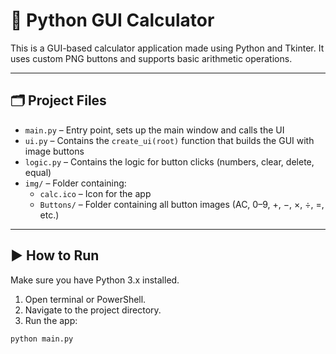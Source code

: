 # 🧮 Python GUI Calculator

This is a GUI-based calculator application made using Python and Tkinter. It uses custom PNG buttons and supports basic arithmetic operations.

---

## 🗂️ Project Files

- `main.py` – Entry point, sets up the main window and calls the UI
- `ui.py` – Contains the `create_ui(root)` function that builds the GUI with image buttons
- `logic.py` – Contains the logic for button clicks (numbers, clear, delete, equal)
- `img/` – Folder containing:
  - `calc.ico` – Icon for the app
  - `Buttons/` – Folder containing all button images (AC, 0–9, +, −, ×, ÷, =, etc.)

---

## ▶️ How to Run

Make sure you have Python 3.x installed.

1. Open terminal or PowerShell.
2. Navigate to the project directory.
3. Run the app:
```bash
python main.py
